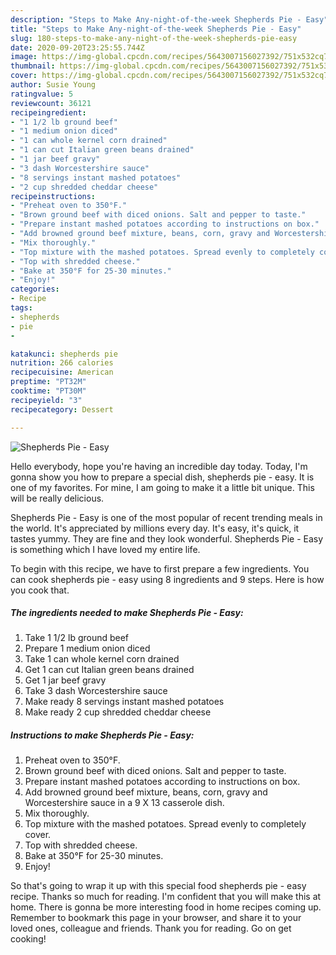 ```yaml
---
description: "Steps to Make Any-night-of-the-week Shepherds Pie - Easy"
title: "Steps to Make Any-night-of-the-week Shepherds Pie - Easy"
slug: 180-steps-to-make-any-night-of-the-week-shepherds-pie-easy
date: 2020-09-20T23:25:55.744Z
image: https://img-global.cpcdn.com/recipes/5643007156027392/751x532cq70/shepherds-pie-easy-recipe-main-photo.jpg
thumbnail: https://img-global.cpcdn.com/recipes/5643007156027392/751x532cq70/shepherds-pie-easy-recipe-main-photo.jpg
cover: https://img-global.cpcdn.com/recipes/5643007156027392/751x532cq70/shepherds-pie-easy-recipe-main-photo.jpg
author: Susie Young
ratingvalue: 5
reviewcount: 36121
recipeingredient:
- "1 1/2 lb ground beef"
- "1 medium onion diced"
- "1 can whole kernel corn drained"
- "1 can cut Italian green beans drained"
- "1 jar beef gravy"
- "3 dash Worcestershire sauce"
- "8 servings instant mashed potatoes"
- "2 cup shredded cheddar cheese"
recipeinstructions:
- "Preheat oven to 350°F."
- "Brown ground beef with diced onions. Salt and pepper to taste."
- "Prepare instant mashed potatoes according to instructions on box."
- "Add browned ground beef mixture, beans, corn, gravy and Worcestershire sauce in a 9 X 13 casserole dish."
- "Mix thoroughly."
- "Top mixture with the mashed potatoes. Spread evenly to completely cover."
- "Top with shredded cheese."
- "Bake at 350°F for 25-30 minutes."
- "Enjoy!"
categories:
- Recipe
tags:
- shepherds
- pie
- 

katakunci: shepherds pie  
nutrition: 266 calories
recipecuisine: American
preptime: "PT32M"
cooktime: "PT30M"
recipeyield: "3"
recipecategory: Dessert

---
```



![Shepherds Pie - Easy](https://img-global.cpcdn.com/recipes/5643007156027392/751x532cq70/shepherds-pie-easy-recipe-main-photo.jpg)

Hello everybody, hope you're having an incredible day today. Today, I'm gonna show you how to prepare a special dish, shepherds pie - easy. It is one of my favorites. For mine, I am going to make it a little bit unique. This will be really delicious.

Shepherds Pie - Easy is one of the most popular of recent trending meals in the world. It's appreciated by millions every day. It's easy, it's quick, it tastes yummy. They are fine and they look wonderful. Shepherds Pie - Easy is something which I have loved my entire life.




To begin with this recipe, we have to first prepare a few ingredients. You can cook shepherds pie - easy using 8 ingredients and 9 steps. Here is how you cook that.

<!--inarticleads1-->

##### The ingredients needed to make Shepherds Pie - Easy:

1. Take 1 1/2 lb ground beef
1. Prepare 1 medium onion diced
1. Take 1 can whole kernel corn drained
1. Get 1 can cut Italian green beans drained
1. Get 1 jar beef gravy
1. Take 3 dash Worcestershire sauce
1. Make ready 8 servings instant mashed potatoes
1. Make ready 2 cup shredded cheddar cheese




<!--inarticleads2-->

##### Instructions to make Shepherds Pie - Easy:

1. Preheat oven to 350°F.
1. Brown ground beef with diced onions. Salt and pepper to taste.
1. Prepare instant mashed potatoes according to instructions on box.
1. Add browned ground beef mixture, beans, corn, gravy and Worcestershire sauce in a 9 X 13 casserole dish.
1. Mix thoroughly.
1. Top mixture with the mashed potatoes. Spread evenly to completely cover.
1. Top with shredded cheese.
1. Bake at 350°F for 25-30 minutes.
1. Enjoy!




So that's going to wrap it up with this special food shepherds pie - easy recipe. Thanks so much for reading. I'm confident that you will make this at home. There is gonna be more interesting food in home recipes coming up. Remember to bookmark this page in your browser, and share it to your loved ones, colleague and friends. Thank you for reading. Go on get cooking!
